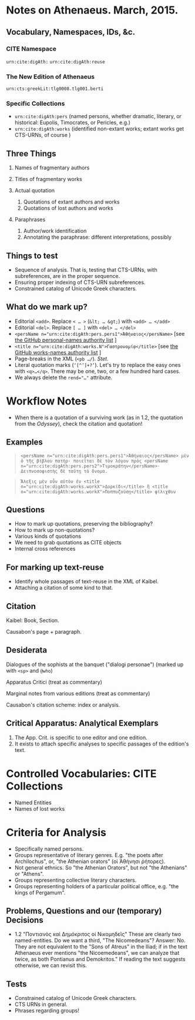 # Notes on Athenaeus. March, 2015.

## Vocabulary, Namespaces, IDs, &c.

### CITE Namespace

`urn:cite:digAth:`
`urn:cite:digAth:reuse`

### The New Edition of Athenaeus

`urn:cts:greekLit:tlg0008.tlg001.berti`

### Specific Collections

- `urn:cite:digAth:pers` (named persons, whether dramatic, literary, or historical: Eupolis, Timocrates, or Pericles, e.g.)
- `urn:cite:digAth:works` (identified non-extant works; extant works get CTS-URNs, of course )

## Three Things

1. Names of fragmentary authors
1. Titles of fragmentary works

1. Actual quotation
	1. Quotations of extant authors and works
	1. Quotations of lost authors and works

1. Paraphrases 
	1. Author/work identification
	1. Annotating the paraphrase: different interpretations, possibly


## Things to test

- Sequence of analysis. That is, testing that CTS-URNs, with subreferences, are in the proper sequence.
- Ensuring proper indexing of CTS-URN subreferences.
- Constrained catalog of Unicode Greek characters.

## What do we mark up?

- Editorial `<add>`. Replace `< … >` (`&lt; … &gt;`) with `<add> … </add>`
- Editorial `<del>`. Replace `[ … ]` with `<del> … </del>` 
- `<persName n="urn:cite:digAth:pers.pers1">Ἀθήναιος</persName>` [see [the GitHub personal-names authority list](https://github.com/OpenGreekAndLatin/DigitalAthenaeus/blob/master/authLists/digAth-names.csv) ]
- `<title n="urn:cite:digAth:works.N">Γαστρονομίᾳ</title>` [see [the GitHub works-names authority list](https://github.com/OpenGreekAndLatin/DigitalAthenaeus/blob/master/authLists/digAth-works.csv) ]
- Page-breaks in the XML (`<pb …/`). *Stet*.
- Literal quotation marks (`‘[^’]+?’`). Let's try to replace the easy ones with `<q>…</q>`. There may be one, two, or a few hundred hard cases.
- We always delete the `rend="…"` attribute.

# Workflow Notes

- When there is a quotation of a surviving work (as in 1.2, the quotation from the *Odyssey*), check the citation and quotation!


## Examples

> `<persName n="urn:cite:digAth:pers.pers1">Ἀθήναιος</persName> μὲν ὁ τῆς βίβλου πατήρ· ποιεῖται δὲ τὸν λόγον πρὸς <persName n="urn:cite:digAth:pers.pers2">Τιμοκράτην</persName>· Δειπνοσοφιστὴς δὲ ταύτῃ τὸ ὄνομα.`

> `Ἄλεξις μὲν οὖν αὐτὸν ἐν <title n="urn:cite:digAth:works.workX">Δορκίδι</title> ἢ <title n="urn:cite:digAth:works.workX">Ποππυζούσῃ</title> φίλιχθυν`

## Questions

- How to mark up quotations, preserving the bibliography?
- How to mark up non-quotations?
- Various kinds of quotations
- We need to grab quotations as CITE objects
- Internal cross references

## For marking up text-reuse

- Identify whole passages of text-reuse in the XML of Kaibel. 
- Attaching a citation of some kind to that. 

## Citation

Kaibel: Book, Section.

Causabon's page + paragraph.

## Desiderata

Dialogues of the sophists at the banquet ("dialogi personae") (marked up with `<sp>` and `@who`)

Apparatus Critici (treat as commentary)

Marginal notes from various editions (treat as commentary)

Causabon's citation scheme: index or analysis.

## Critical Apparatus: Analytical Exemplars

1. The App. Crit. is specific to one editor and one edition.
1. It exists to attach specific analyses to specific passages of the edition's text.


# Controlled Vocabularies: CITE Collections

- Named Entities
- Names of lost works


# Criteria for Analysis

- Specifically named persons.
- Groups representative of literary genres. E.g. "the poets after Archilochus", or, "the Athenian orators" (οἱ Ἀθήνησι ῥήτορες).
- Not general ethnics. So "the Athenian Orators", but not "the Athenians" or "Athens".
- Groups representing collective literary characters.
- Groups representing holders of a particular political office, e.g. "the kings of Pergamum".

## Problems, Questions and our (temporary) Decisions

- 1.2 "Ποντιανὸς καὶ Δημόκριτος οἱ Νικομηδεῖς" These are clearly two named-entities. Do we want a third, "The Nicomedeans"? Answer: No. They are not equivalent to the "Sons of Atreus" in the Iliad; if in the text Athenaeus ever mentions "the Nicoemedeans", we can analyze that twice, as both Pontianus and Demokritos." If reading the text suggests otherwise, we can revisit this.

## Tests

- Constrained catalog of Unicode Greek characters.
- CTS URNs in general.
- Phrases regarding groups!
